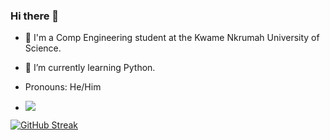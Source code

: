 ### Hi there 👋

- 🔭 I'm a Comp Engineering student at the Kwame Nkrumah University of Science.
- 🌱 I’m currently learning Python.
- Pronouns: He/Him 

- ![](https://komarev.com/ghpvc/?username=dodziraynard&style=blueviolet)

[![GitHub Streak](http://github-readme-streak-stats.herokuapp.com?user=atofoh&theme=white&hide_border=true)](https://git.io/streak-stats)

<!--
**atofoh/atofoh** is a ✨ _special_ ✨ repository because its `README.md` (this file) appears on your GitHub profile.

Here are some ideas to get you started:

- 🔭 I’m currently working on ...
- 🌱 I’m currently learning ...
- 👯 I’m looking to collaborate on ...
- 🤔 I’m looking for help with ...
- 💬 Ask me about ...
- 📫 How to reach me: ...
- 😄 Pronouns: ...
- ⚡ Fun fact: ...
-->
